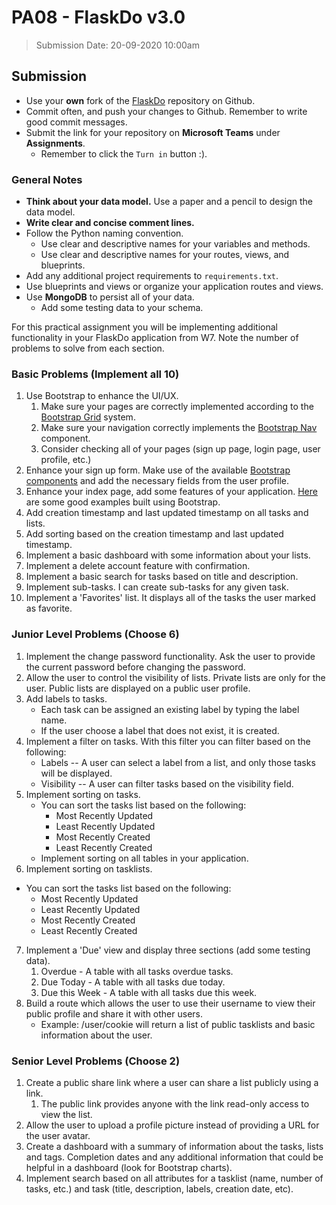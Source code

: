 # PA08 - FlaskDo v3.0

> Submission Date: 20-09-2020 10:00am

## Submission

* Use your **own** fork of the [FlaskDo](https://github.com/geokhoury/HTU-PA06-flaskdo) repository on Github.
* Commit often, and push your changes to Github. Remember to write good commit messages.
* Submit the link for your repository on **Microsoft Teams** under **Assignments**.
  * Remember to click the `Turn in` button :).

### General Notes

* **Think about your data model.** Use a paper and a pencil to design the data model.
* **Write clear and concise comment lines.**
* Follow the Python naming convention.
  * Use clear and descriptive names for your variables and methods.  
  * Use clear and descriptive names for your routes, views, and blueprints.
* Add any additional project requirements to `requirements.txt`.
* Use blueprints and views or organize your application routes and views.
* Use **MongoDB** to persist all of your data. 
  * Add some testing data to your schema.

For this practical assignment you will be implementing additional functionality in your FlaskDo application from W7.
Note the number of problems to solve from each section.

### Basic Problems (**Implement all 10**)

1. Use Bootstrap to enhance the UI/UX.
   1. Make sure your pages are correctly implemented according to the [Bootstrap Grid](https://getbootstrap.com/docs/4.5/layout/grid/) system.
   2. Make sure your navigation correctly implements the [Bootstrap Nav](https://getbootstrap.com/docs/4.5/components/navbar/) component.
   3. Consider checking all of your pages (sign up page, login page, user profile, etc.)
2. Enhance your sign up form. Make use of the available [Bootstrap components](https://getbootstrap.com/docs/4.5/components/) and add the necessary fields from the user profile.
3. Enhance your index page, add some features of your application. [Here](https://getbootstrap.com/docs/4.5/examples/) are some good examples built using Bootstrap.
4. Add creation timestamp and last updated timestamp on all tasks and lists.
5. Add sorting based on the creation timestamp and last updated timestamp.
6. Implement a basic dashboard with some information about your lists.
7. Implement a delete account feature with confirmation.
8. Implement a basic search for tasks based on title and description.
9. Implement sub-tasks. I can create sub-tasks for any given task.
10. Implement a 'Favorites' list. It displays all of the tasks the user marked as favorite.


### Junior Level Problems (**Choose 6**)

1. Implement the change password functionality. Ask the user to provide the current password before changing the password.
2. Allow the user to control the visibility of lists. Private lists are only for the user. Public lists are displayed on a public user profile.
3. Add labels to tasks. 
   *  Each task can be assigned an existing label by typing the label name. 
   *  If the user choose a label that does not exist, it is created.
4. Implement a filter on tasks. With this filter you can filter based on the following:
   * Labels -- A user can select a label from a list, and only those tasks will be displayed.
   * Visibility -- A user can filter tasks based on the visibility field.
5. Implement sorting on tasks. 
   * You can sort the tasks list based on the following:
     * Most Recently Updated
     * Least Recently Updated
     * Most Recently Created
     * Least Recently Created
   * Implement sorting on all tables in your application.
6. Implement sorting on tasklists. 
  * You can sort the tasks list based on the following:
     * Most Recently Updated
     * Least Recently Updated
     * Most Recently Created
     * Least Recently Created
7. Implement a 'Due' view and display three sections (add some testing data).
   1. Overdue - A table with all tasks overdue tasks.
   2. Due Today - A table with all tasks due today.
   3. Due this Week - A table with all tasks due this week.
8. Build a route which allows the user to use their username to view their public profile and share it with other users.
   * Example: /user/cookie will return a list of public tasklists and basic information about the user.

### Senior Level Problems (**Choose 2**)

1. Create a public share link where a user can share a list publicly using a link. 
   1. The public link provides anyone with the link read-only access to view the list.
2. Allow the user to upload a profile picture instead of providing a URL for the user avatar.
3. Create a dashboard with a summary of information about the tasks, lists and tags. Completion dates and any additional information that could be helpful in a dashboard (look for Bootstrap charts).
4. Implement search based on all attributes for a tasklist (name, number of tasks, etc.) and task (title, description, labels, creation date, etc).
